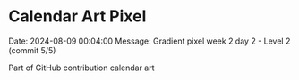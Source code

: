 # Calendar Art Pixel

Date: 2024-08-09 00:04:00
Message: Gradient pixel week 2 day 2 - Level 2 (commit 5/5)

Part of GitHub contribution calendar art
